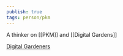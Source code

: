 ```yaml
---
publish: true
tags: person/pkm
---
```

A thinker on [[PKM]] and [[Digital Gardens]]

[Digital Gardeners](https://github.com/MaggieAppleton/digital-gardeners)
